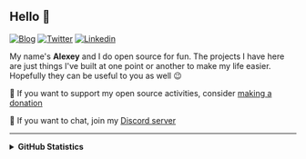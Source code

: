 ## Hello 👋

[![Blog](https://img.shields.io/badge/blog-FFA500?style=for-the-badge&logo=rss&logoColor=white)](https://tyrrrz.me/blog)
[![Twitter](https://img.shields.io/badge/Twitter-1DA1F2?style=for-the-badge&logo=twitter&logoColor=white)](https://twitter.com/tyrrrz)
[![Linkedin](https://img.shields.io/badge/LinkedIn-0077B5?style=for-the-badge&logo=linkedin&logoColor=white)](https://linkedin.com/in/tyrrrz)

My name's **Alexey** and I do open source for fun. The projects I have here are just things I've built at one point or another to make my life easier. Hopefully they can be useful to you as well 😉

💛 If you want to support my open source activities, consider [making a donation](https://tyrrrz.me/donate)

💬 If you want to chat, join my [Discord server](https://discord.gg/2SUWKFnHSm)

<hr />

<details>
  <summary><b>GitHub Statistics</b></summary>
  <div>
    <img height="135px" src="https://github-readme-stats.vercel.app/api?username=tyrrrz&hide_title=true&hide_border=true&show_icons=true&include_all_commits=true&count_private=true&line_height=21&theme=nord" />
    <img height="135px" src="https://github-readme-stats.vercel.app/api/top-langs/?username=tyrrrz&hide=html&hide_title=true&hide_border=true&layout=compact&langs_count=8&theme=nord" />
  </div>
</details>
